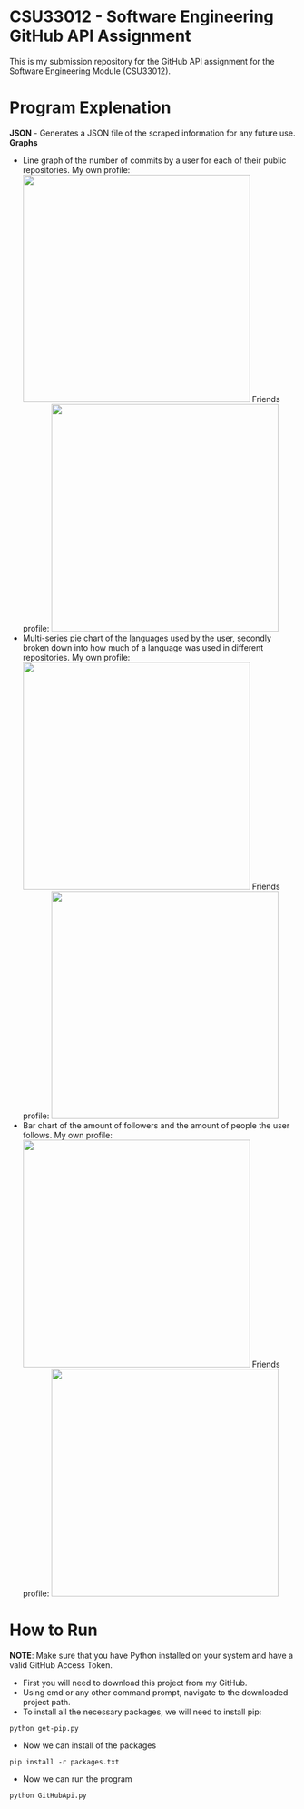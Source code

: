 # CSU33012 - Software Engineering GitHub API Assignment
This is my submission repository for the GitHub API assignment for the Software Engineering Module (CSU33012).

# Program Explenation
**JSON** - Generates a JSON file of the scraped information for any future use.
**Graphs** 
- Line graph of the number of commits by a user for each of their public repositories.
My own profile: <img src="" width=400> Friends profile: <img src="" width=400>
- Multi-series pie chart of the languages used by the user, secondly broken down into how much of a language was used in different repositories.
My own profile: <img src="" width=400> Friends profile: <img src="" width=400>
- Bar chart of the amount of followers and the amount of people the user follows.
My own profile: <img src="" width=400> Friends profile: <img src="" width=400>

# How to Run
**NOTE**: Make sure that you have Python installed on your system and have a valid GitHub Access Token.
- First you will need to download this project from my GitHub.
- Using cmd or any other command prompt, navigate to the downloaded project path.
- To install all the necessary packages, we will need to install pip:
```
python get-pip.py
```
- Now we can install of the packages
```
pip install -r packages.txt
```
- Now we can run the program
```
python GitHubApi.py
```